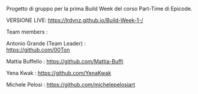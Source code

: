 Progetto di gruppo per la prima Build Week del corso Part-Time di Epicode. 

VERSIONE LIVE: 
https://lrdvnz.github.io/Build-Week-1-/

Team members :  

Antonio Grande (Team Leader) :  
https://github.com/00Ton

Mattia Buffello : 
https://github.com/Mattia-Buffi

Yena Kwak : 
https://github.com/YenaKwak

Michele Pelosi : 
https://github.com/michelepelosiart
